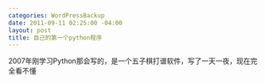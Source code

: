 ```yaml
--- 
categories: WordPressBackup
date: 2011-09-11 02:25:00 -04:00
layout: post
title: 自己的第一个python程序
---
```

2007年刚学习Python那会写的，是一个五子棋打谱软件，写了一天一夜，现在完全看不懂
<!--more-->
<script src="https://gist.github.com/1209244.js"> </script>
